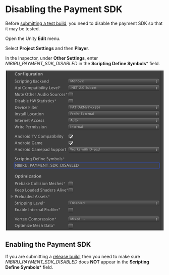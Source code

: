 # Disabling the Payment SDK

Before [submitting a test build](https://users.wearvr.com/developers/devices/nibiru/test-builds), you need to disable the payment SDK so that it may be tested.

Open the Unity **Edit** menu.

Select **Project Settings** and then **Player**.

In the Inspector, under **Other Settings**, enter *NIBIRU_PAYMENT_SDK_DISABLED* in the **Scripting Define Symbols*** field.

<p align="center">
  <img alt="Define symbol"  width="500px" src="assets/DefineSymbol.png">
</p>

## Enabling the Payment SDK

If you are submitting a [release build](https://users.wearvr.com/apps), then you need to make sure *NIBIRU_PAYMENT_SDK_DISABLED* does **NOT** appear in the **Scripting Define Symbols*** field.
